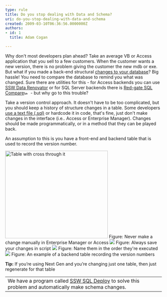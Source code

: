 ```yaml
---
type: rule
title: Do you stop dealing with Data and Schema?
uri: do-you-stop-dealing-with-data-and-schema
created: 2009-03-10T06:36:56.0000000Z
authors:
- id: 1
  title: Adam Cogan

---
```




<span class='intro'>   <p>Why don't most developers plan ahead? Take an average VB or Access application that you sell to a few customers. When the customer wants a new version, there is no problem giving the customer the new mdb or exe. But what if you made a back-end structural <a href="http&#58;//www.ssw.com.au/ssw/Standards/Rules/DataSchemaStandard.aspx">changes to your database</a>? Big hassle! You need to compare the database to remind you what was changed. Sure there are utilities for this - for Access backends you can use <a href="http&#58;//www.ssw.com.au/ssw/DataRenovator/Default.aspx">SSW Data Renovator</a> or for SQL Server backends there is <a href="http&#58;//www.ssw.com.au/ssw/Redirect/RedGateSQLDataCompare.htm" target="_blank">Red-gate SQL Compare</a><img height="11" width="17" alt="leave site" src="http&#58;//www.ssw.com.au/ssw/Images/LeaveSite.gif" /> - but why go to this trouble? </p>
 </span>

  <p>Take a version control approach. It doesn't have to be too complicated, but you should keep a history of structure changes in a table. Some developers <a href="http&#58;//www.ssw.com.au/ssw/Standards/Rules/RulesToBetterSQLServerDatabases.aspx#General">use a text file (.sql)</a> or hardcode it in code, that's fine, just don't make changes in the interface (i.e.. Access or Enterprise Manager). Changes should be made programmatically, or in a method that they can be played back.</p>
<p>An assumption to this is you have a front-end and backend table that is used to record the version number. </p>
<img border="0" src="/PublishingImages/imgTableWithCrossThroughIt.gif" alt="Table with cross through it" class="ms-rteCustom-ImageArea" style="border-top-width&#58;0px;border-right-width&#58;0px;border-bottom-width&#58;0px;border-left-width&#58;0px;border-top-style&#58;solid;border-right-style&#58;solid;border-bottom-style&#58;solid;border-left-style&#58;solid;border-color&#58;initial;width&#58;330px;height&#58;282px;" /> <span class="ms-rteCustom-FigureBad">Figure&#58; Never make a change manually in Enterprise Manager or Access </span><img border="0" src="/PublishingImages/SaveChangeScript.gif" alt=" " class="ms-rteCustom-ImageArea" style="border-top-width&#58;0px;border-right-width&#58;0px;border-bottom-width&#58;0px;border-left-width&#58;0px;border-top-style&#58;solid;border-right-style&#58;solid;border-bottom-style&#58;solid;border-left-style&#58;solid;border-color&#58;initial;" /> <span class="ms-rteCustom-FigureGood">Figure&#58; Always save your changes in script</span> <img border="0" src="/PublishingImages/ChangeScripts.gif" alt=" " class="ms-rteCustom-ImageArea" style="border-top-width&#58;0px;border-right-width&#58;0px;border-bottom-width&#58;0px;border-left-width&#58;0px;border-top-style&#58;solid;border-right-style&#58;solid;border-bottom-style&#58;solid;border-left-style&#58;solid;border-color&#58;initial;" /> <span class="ms-rteCustom-FigureGood">Figure&#58; Name them in the order they're executed </span><img border="0" src="/PublishingImages/SampleTable.gif" alt=" " class="ms-rteCustom-ImageArea" style="border-top-width&#58;0px;border-right-width&#58;0px;border-bottom-width&#58;0px;border-left-width&#58;0px;border-top-style&#58;solid;border-right-style&#58;solid;border-bottom-style&#58;solid;border-left-style&#58;solid;border-color&#58;initial;" /> <span class="ms-rteCustom-FigureGood">Figure&#58; An example of a backend table recording the version numbers </span>
<p><b>Tip&#58;</b> If you’re using Next Gen and you’re changing just one table, then just regenerate for that table</p>
<table cellspacing="2" cellpadding="2" summary="SQL Deploy" class="clsSSWProductTable">
    <tbody>
        <tr>
            <td>We have a program called <a href="http&#58;//www.ssw.com.au/ssw/SQLDeploy/Default.aspx">SSW SQL Deploy</a> to solve this problem and automatically make schema changes.</td>
        </tr>
    </tbody>
</table>



